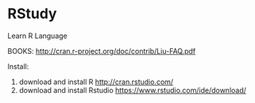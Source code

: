RStudy
======

Learn R Language

BOOKS:
http://cran.r-project.org/doc/contrib/Liu-FAQ.pdf

Install:
1. download and install R http://cran.rstudio.com/
2. download and install Rstudio https://www.rstudio.com/ide/download/
